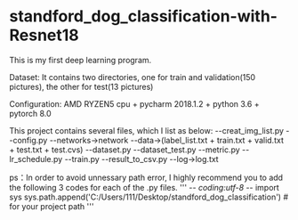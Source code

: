 # standford_dog_classification-with-Resnet18
This is my first deep learning program.

Dataset: It contains two directories, one for train and validation(150 pictures), the other for test(13 pictures)

Configuration: AMD RYZEN5 cpu + pycharm 2018.1.2 + python 3.6 + pytorch 8.0  

This project contains several files, which I list as below:
--creat_img_list.py
--config.py
--networks->network
--data->(label_list.txt + train.txt + valid.txt + test.txt + test.cvs)
--dataset.py
--dataset_test.py
--metric.py
--lr_schedule.py
--train.py
--result_to_csv.py
--log->log.txt

ps：In order to avoid unnessary path error, I highly recommend you to add the following 3 codes for each of the .py files.
'''
 -*- coding:utf-8 -*-
import sys
sys.path.append('C:/Users/111/Desktop/standford_dog_classification')  # for your project path
'''
